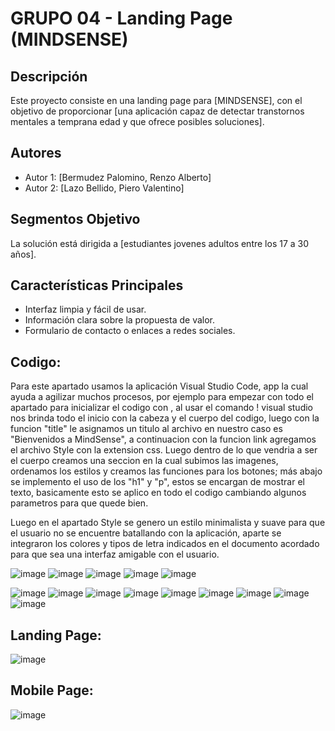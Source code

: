 # GRUPO 04 - Landing Page (MINDSENSE)

## Descripción
Este proyecto consiste en una landing page para [MINDSENSE], con el objetivo de proporcionar [una aplicación capaz de detectar transtornos mentales a temprana edad y que ofrece posibles soluciones].

## Autores
- Autor 1: [Bermudez Palomino, Renzo Alberto]
- Autor 2: [Lazo Bellido, Piero Valentino]

## Segmentos Objetivo
La solución está dirigida a [estudiantes jovenes adultos entre los 17 a 30 años].

## Características Principales
- Interfaz limpia y fácil de usar.
- Información clara sobre la propuesta de valor.
- Formulario de contacto o enlaces a redes sociales.

## Codigo: 
Para este apartado usamos la aplicación Visual Studio Code, app la cual ayuda a agilizar muchos procesos, por ejemplo para empezar con todo el apartado para inicializar el codigo con <html>, </html> al usar el comando ! visual studio nos brinda todo el inicio con la cabeza y el cuerpo del codigo, luego con la funcion "title" le asignamos un titulo al archivo en nuestro caso es "Bienvenidos a MindSense", a continuacion con la funcion link agregamos el archivo Style con la extension css.
Luego dentro de lo que vendria a ser el cuerpo creamos una seccion en la cual subimos las imagenes, ordenamos los estilos y creamos las funciones para los botones; más abajo se implemento el uso de los "h1" y "p", estos se encargan de mostrar el texto, basicamente esto se aplico en todo el codigo cambiando algunos parametros para que quede bien. 

Luego en el apartado Style se genero un estilo minimalista y suave para que el usuario no se encuentre batallando con la aplicación, aparte se integraron los colores y tipos de letra indicados en el documento acordado para que sea una interfaz amigable con el usuario. 


![image](https://github.com/user-attachments/assets/c776574e-e82c-48c9-b9bf-cfe7733c3e29)
![image](https://github.com/user-attachments/assets/2fce3024-5b0b-4d35-8e12-dceb2ae3448d)
![image](https://github.com/user-attachments/assets/7e0864e8-ab7c-48e6-8878-911ff28c1322)
![image](https://github.com/user-attachments/assets/c2a87807-1aa4-4a0f-a650-5217907fd366)
![image](https://github.com/user-attachments/assets/d3842b43-4198-4839-9dde-91b11a11a666)


![image](https://github.com/user-attachments/assets/e6c7d904-e83f-4dab-8ff6-06a6e99c6b6b)
![image](https://github.com/user-attachments/assets/a78477e2-5700-40d6-8215-e9f64d138b62)
![image](https://github.com/user-attachments/assets/0ef59c7d-f32c-4d5b-8837-9afef7c6d597)
![image](https://github.com/user-attachments/assets/f6407cde-3a36-44f2-8686-5ff1f92fc851)
![image](https://github.com/user-attachments/assets/6ae62447-546d-4559-a69a-991f8b8475a3)
![image](https://github.com/user-attachments/assets/0fdc568d-95c6-4599-8845-31c564ccafbb)
![image](https://github.com/user-attachments/assets/e4fa2be7-037d-4fae-bf9a-d5e53e5b5212)
![image](https://github.com/user-attachments/assets/f73b3623-db17-46a9-aec6-aebc906cac22)
![image](https://github.com/user-attachments/assets/08309f88-428b-4d08-821e-b2883ac8e247)

## Landing Page: 
![image](https://github.com/user-attachments/assets/c9c59374-fa4e-49d7-9e9b-d32ff4e4a94f)
## Mobile Page: 
![image](https://github.com/user-attachments/assets/eaa02da6-321a-4219-8ef8-6bdf0cf04203)














